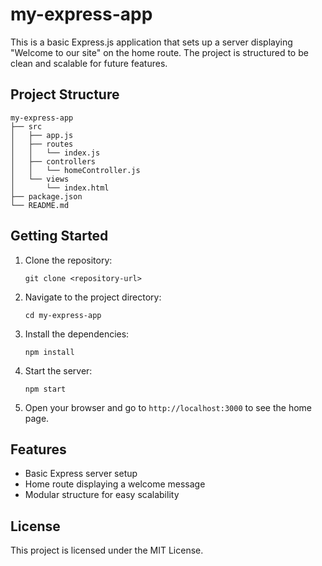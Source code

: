 # my-express-app

This is a basic Express.js application that sets up a server displaying "Welcome to our site" on the home route. The project is structured to be clean and scalable for future features.

## Project Structure

```
my-express-app
├── src
│   ├── app.js
│   ├── routes
│   │   └── index.js
│   ├── controllers
│   │   └── homeController.js
│   └── views
│       └── index.html
├── package.json
└── README.md
```

## Getting Started

1. Clone the repository:
   ```
   git clone <repository-url>
   ```

2. Navigate to the project directory:
   ```
   cd my-express-app
   ```

3. Install the dependencies:
   ```
   npm install
   ```

4. Start the server:
   ```
   npm start
   ```

5. Open your browser and go to `http://localhost:3000` to see the home page.

## Features

- Basic Express server setup
- Home route displaying a welcome message
- Modular structure for easy scalability

## License

This project is licensed under the MIT License.